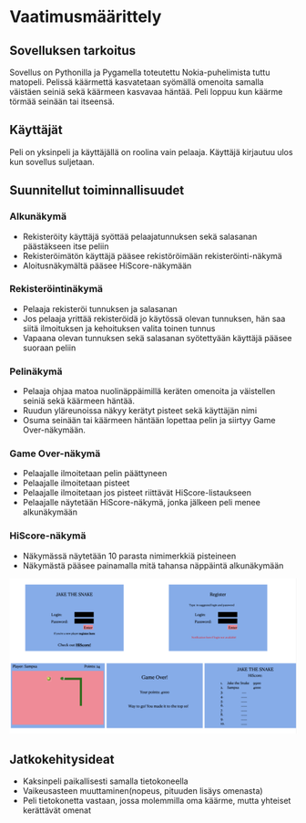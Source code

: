 # Vaatimusmäärittely

## Sovelluksen tarkoitus

Sovellus on Pythonilla ja Pygamella toteutettu Nokia-puhelimista tuttu matopeli. Pelissä käärmettä kasvatetaan syömällä omenoita samalla väistäen seiniä sekä käärmeen kasvavaa häntää. Peli loppuu kun käärme törmää seinään tai itseensä. 

## Käyttäjät

Peli on yksinpeli ja käyttäjällä on roolina vain pelaaja. Käyttäjä kirjautuu ulos kun sovellus suljetaan.

## Suunnitellut toiminnallisuudet

### Alkunäkymä

- Rekisteröity käyttäjä syöttää pelaajatunnuksen sekä salasanan päästäkseen itse peliin
- Rekisteröimätön käyttäjä pääsee rekistöröimään rekisteröinti-näkymä
- Aloitusnäkymältä pääsee HiScore-näkymään

### Rekisteröintinäkymä

- Pelaaja rekisteröi tunnuksen ja salasanan
- Jos pelaaja yrittää rekisteröidä jo käytössä olevan tunnuksen, hän saa siitä ilmoituksen ja kehoituksen valita toinen tunnus
- Vapaana olevan tunnuksen sekä salasanan syötettyään käyttäjä pääsee suoraan peliin

### Pelinäkymä

- Pelaaja ohjaa matoa nuolinäppäimillä keräten omenoita ja väistellen seiniä sekä käärmeen häntää.
- Ruudun yläreunoissa näkyy kerätyt pisteet sekä käyttäjän nimi
- Osuma seinään tai käärmeen häntään lopettaa pelin ja siirtyy Game Over-näkymään.

### Game Over-näkymä

- Pelaajalle ilmoitetaan pelin päättyneen
- Pelaajalle ilmoitetaan pisteet
- Pelaajalle ilmoitetaan jos pisteet riittävät HiScore-listaukseen
- Pelaajalle näytetään HiScore-näkymä, jonka jälkeen peli menee alkunäkymään

### HiScore-näkymä 

- Näkymässä näytetään 10 parasta nimimerkkiä pisteineen
- Näkymästä pääsee painamalla mitä tahansa näppäintä alkunäkymään

![Käyttöliittymäluonnos](https://github.com/sampsaoinonen/ot-harjoitustyo/blob/master/dokumentaatio/kayttoliittymaluonnos.png)

## Jatkokehitysideat

- Kaksinpeli paikallisesti samalla tietokoneella
- Vaikeusasteen muuttaminen(nopeus, pituuden lisäys omenasta)
- Peli tietokonetta vastaan, jossa molemmilla oma käärme, mutta yhteiset kerättävät omenat
